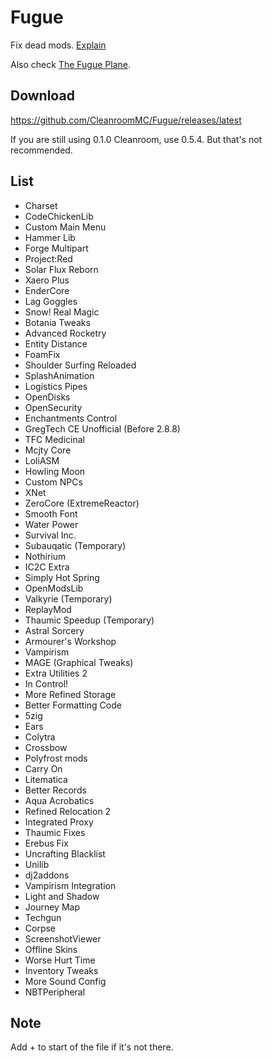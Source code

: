 # Fugue
Fix dead mods. [Explain](https://www.etymonline.com/cn/word/fugue)

Also check [The Fugue Plane](https://forgottenrealms.fandom.com/wiki/Fugue_Plane).

## Download
https://github.com/CleanroomMC/Fugue/releases/latest

If you are still using 0.1.0 Cleanroom, use 0.5.4. But that's not recommended.

## List
* Charset
* CodeChickenLib
* Custom Main Menu
* Hammer Lib
* Forge Multipart
* Project:Red
* Solar Flux Reborn
* Xaero Plus
* EnderCore
* Lag Goggles
* Snow! Real Magic
* Botania Tweaks
* Advanced Rocketry
* Entity Distance
* FoamFix
* Shoulder Surfing Reloaded
* SplashAnimation
* Logistics Pipes
* OpenDisks
* OpenSecurity
* Enchantments Control
* GregTech CE Unofficial (Before 2.8.8)
* TFC Medicinal
* Mcjty Core
* LoliASM
* Howling Moon
* Custom NPCs
* XNet
* ZeroCore (ExtremeReactor)
* Smooth Font
* Water Power
* Survival Inc.
* Subauqatic (Temporary)
* Nothirium
* IC2C Extra
* Simply Hot Spring
* OpenModsLib
* Valkyrie (Temporary)
* ReplayMod
* Thaumic Speedup (Temporary)
* Astral Sorcery
* Armourer's Workshop
* Vampirism
* MAGE (Graphical Tweaks)
* Extra Utilities 2
* In Control!
* More Refined Storage
* Better Formatting Code
* 5zig
* Ears
* Colytra
* Crossbow
* Polyfrost mods
* Carry On
* Litematica
* Better Records
* Aqua Acrobatics
* Refined Relocation 2
* Integrated Proxy
* Thaumic Fixes
* Erebus Fix
* Uncrafting Blacklist
* Unilib
* dj2addons
* Vampirism Integration
* Light and Shadow
* Journey Map
* Techgun
* Corpse
* ScreenshotViewer
* Offline Skins
* Worse Hurt Time
* Inventory Tweaks
* More Sound Config
* NBTPeripheral

## Note
Add + to start of the file if it's not there.